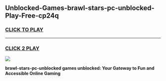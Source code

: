 
## Unblocked-Games-brawl-stars-pc-unblocked-Play-Free-cp24q
<h3>
<a href="https://premium76.site?title=brawl-stars-pc-unblocked&ref=10A">CLICK TO PLAY</a></h3>
<hr>

<h3>
<a href="https://premium76.site?title=brawl-stars-pc-unblocked&ref=10A">CLICK 2 PLAY</a>
  
</h3>

<a href="https://premium76.site?title=brawl-stars-pc-unblocked&ref=10A"><img src="https://clearcache.store/games.png"></a>


**brawl-stars-pc-unblocked games unblocked: Your Gateway to Fun and Accessible Online Gaming**
